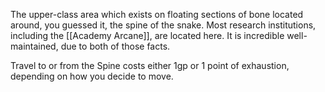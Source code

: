 The upper-class area which exists on floating sections of bone located around, you guessed it, the spine of the snake. Most research institutions, including the [[Academy Arcane]], are located here. It is incredible well-maintained, due to both of those facts.

Travel to or from the Spine costs either 1gp or 1 point of exhaustion, depending on how you decide to move.